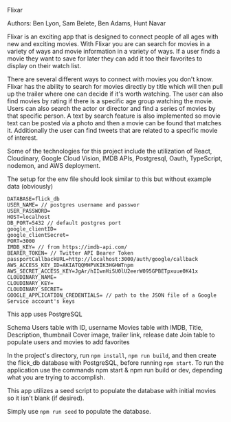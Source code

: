 Flixar

Authors: Ben Lyon, Sam Belete, Ben Adams, Hunt Navar

Flixar is an exciting app that is designed to connect people of all ages with new and exciting movies. With Flixar you are can search for movies in a variety of ways and movie information in a variety of ways. If a user finds a movie they want to save for later they can add it too their favorites to display on their watch list.

There are several different ways to connect with movies you don't know.
Flixar has the ability to search for movies directly by title which will then pull up the trailer where one can decide if it's worth watching. The user can also find movies by rating if there is a specific age group watching the movie. Users can also search the actor or director and find a series of movies by that specific person.
A text by search feature is also implemented so movie text can be posted via a photo and then a movie can be found that matches it. Additionally the user can find tweets that are related to a specific movie of interest. 

Some of the technologies for this project include the utilization of React, Cloudinary, Google Cloud Vision, IMDB APIs, Postgresql, Oauth, TypeScript, nodemon, and AWS deployment.

The setup for the env file should look similar to this but without example data (obviously)

```
DATABASE=flick_db
USER_NAME= // postgres username and passwor
USER_PASSWORD=
HOST=localhost
DB_PORT=5432 // default postgres port
google_clientID=
google_clientSecret=
PORT=3000
IMDB_KEY= // from https://imdb-api.com/
BEARER_TOKEN= // Twitter API Bearer Token
passportCallbackURL=http://localhost:3000/auth/google/callback
AWS_ACCESS_KEY_ID=AKIATQQMHPVKIK3HGHWTnpm
AWS_SECRET_ACCESS_KEY=JgAr/hIIwnHiSU0lU2eerW095GPBETpxuue0K41x
CLOUDINARY_NAME=
CLOUDINARY_KEY=
CLOUDINARY_SECRET=
GOOGLE_APPLICATION_CREDENTIALS= // path to the JSON file of a Google Service account's keys
```

This app uses PostgreSQL

Schema
Users table with ID, username
Movies table with IMDB, Title, Description, thumbnail Cover image, trailer link, release date
Join table to populate users and movies to add favorites

In the project's directory, run `npm install`, `npm run build`, and then create the flick_db database with PostgreSQL, before running `npm start`.
To run the application use the commands npm start & npm run build or dev, depending what you are trying to accomplish.

This app utilizes a seed script to populate the database with initial movies so it isn't blank (if desired).

Simply use `npm run seed` to populate the database.
